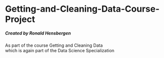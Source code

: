 # Getting-and-Cleaning-Data-Course-Project


##### Created by Ronald Hensbergen  
As part of the course Getting and Cleaning Data  
which is again part of the Data Science Specialization
